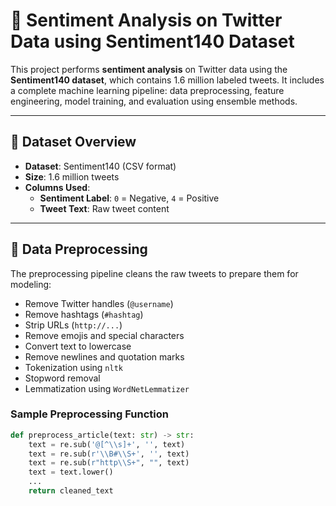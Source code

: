 # 🧠 Sentiment Analysis on Twitter Data using Sentiment140 Dataset

This project performs **sentiment analysis** on Twitter data using the **Sentiment140 dataset**, which contains 1.6 million labeled tweets. It includes a complete machine learning pipeline: data preprocessing, feature engineering, model training, and evaluation using ensemble methods.

---

## 📂 Dataset Overview

- **Dataset**: Sentiment140 (CSV format)
- **Size**: 1.6 million tweets
- **Columns Used**:
  - **Sentiment Label**: `0` = Negative, `4` = Positive
  - **Tweet Text**: Raw tweet content

---

## 🧹 Data Preprocessing

The preprocessing pipeline cleans the raw tweets to prepare them for modeling:

- Remove Twitter handles (`@username`)
- Remove hashtags (`#hashtag`)
- Strip URLs (`http://...`)
- Remove emojis and special characters
- Convert text to lowercase
- Remove newlines and quotation marks
- Tokenization using `nltk`
- Stopword removal
- Lemmatization using `WordNetLemmatizer`

### Sample Preprocessing Function

```python
def preprocess_article(text: str) -> str:
    text = re.sub('@[^\\s]+', '', text)
    text = re.sub(r'\\B#\\S+', '', text)
    text = re.sub(r"http\\S+", "", text)
    text = text.lower()
    ...
    return cleaned_text
